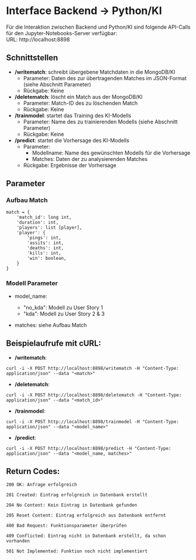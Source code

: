 # Interface Backend -> Python/KI


Für die Interaktion zwischen Backend und Python/KI sind folgende API-Calls
für den Jupyter-Notebooks-Server verfügbar: <br>
URL: http://localhost:8898

## Schnittstellen
* **/writematch**: schreibt übergebene Matchdaten in die MongoDB/KI
    * Parameter: Daten des zur übertragenden Matches im JSON-Format (siehe Abschnitt Parameter)
    * Rückgabe: Keine
* **/deletematch**: löscht ein Match aus der MongoDB/KI
    * Parameter: Match-ID des zu löschenden Match
    * Rückgabe: Keine
* **/trainmodel**: startet das Training des KI-Modells
    * Parameter: Name des zu trainierenden Modells (siehe Abschnitt Parameter)
    * Rückgabe: Keine
* **/predict**: startet die Vorhersage des KI-Modells
    * Parameter:
        * Modellname: Name des gewünschten Modells für die Vorhersage
        * Matches: Daten  der  zu  analysierenden  Matches
    * Rückgabe: Ergebnisse der Vorhersage

## Parameter
### Aufbau Match
```
match = {
    'match_id': long int,
    'duration': int,
    'players': list [player],
    'player': {
        'pings': int,
        'assits': int,
        'deaths': int,
        'kills': int,
        'win': boolean,
    }
}
```
### Modell Parameter
* model_name:
    * "no_kda": Modell zu User Story 1
    * "kda": Modell zu User Story 2 & 3

* matches: siehe Aufbau Match

## Beispielaufrufe mit cURL:
* **/writematch**:
```
curl -i -X POST http://localhost:8898/writematch -H "Content-Type: application/json" --data "<match>"
```
* **/deletematch**:
```
curl -i -X POST http://localhost:8898/deletematch -H "Content-Type: application/json" --data "<match_id>"
```
* **/trainmodel**:
```
curl -i -X POST http://localhost:8898/trainmodel -H "Content-Type: application/json" --data "<model_name>"
```
* **/predict**:
```
curl -i -X POST http://localhost:8898/predict -H "Content-Type: application/json" --data "<model_name, matches>"
```

## Return Codes:
```
200 OK: Anfrage erfolgreich
```
```
201 Created: Eintrag erfolgreich in Datenbank erstellt
```
```
204 No Content: Kein Eintrag in Datenbank gefunden
```
```
205 Reset Content: Eintrag erfolgreich aus Datenbank entfernt
```
```
400 Bad Request: Funktionsparameter überprüfen
```
```
409 Conflicted: Eintrag nicht in Datenbank erstellt, da schon vorhanden
```
```
501 Not Implemented: Funktion noch nicht implementiert
```
